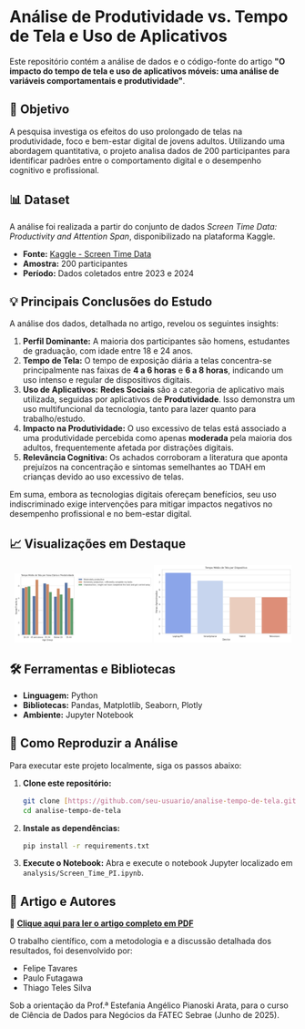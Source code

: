 # Análise de Produtividade vs. Tempo de Tela e Uso de Aplicativos

Este repositório contém a análise de dados e o código-fonte do artigo **"O impacto do tempo de tela e uso de aplicativos móveis: uma análise de variáveis comportamentais e produtividade"**.

## 🎯 Objetivo

A pesquisa investiga os efeitos do uso prolongado de telas na produtividade, foco e bem-estar digital de jovens adultos. Utilizando uma abordagem quantitativa, o projeto analisa dados de 200 participantes para identificar padrões entre o comportamento digital e o desempenho cognitivo e profissional.

## 📊 Dataset

A análise foi realizada a partir do conjunto de dados *Screen Time Data: Productivity and Attention Span*, disponibilizado na plataforma Kaggle.

* **Fonte:** [Kaggle - Screen Time Data](https://www.kaggle.com/datasets/muhammadalirazazaidi/screen-time-data-productivity-and-attention-span)
* **Amostra:** 200 participantes
* **Período:** Dados coletados entre 2023 e 2024

## 💡 Principais Conclusões do Estudo

A análise dos dados, detalhada no artigo, revelou os seguintes insights:

1.  **Perfil Dominante:** A maioria dos participantes são homens, estudantes de graduação, com idade entre 18 e 24 anos.
2.  **Tempo de Tela:** O tempo de exposição diária a telas concentra-se principalmente nas faixas de **4 a 6 horas** e **6 a 8 horas**, indicando um uso intenso e regular de dispositivos digitais.
3.  **Uso de Aplicativos:** **Redes Sociais** são a categoria de aplicativo mais utilizada, seguidas por aplicativos de **Produtividade**. Isso demonstra um uso multifuncional da tecnologia, tanto para lazer quanto para trabalho/estudo.
4.  **Impacto na Produtividade:** O uso excessivo de telas está associado a uma produtividade percebida como apenas **moderada** pela maioria dos adultos, frequentemente afetada por distrações digitais.
5.  **Relevância Cognitiva:** Os achados corroboram a literatura que aponta prejuízos na concentração e sintomas semelhantes ao TDAH em crianças devido ao uso excessivo de telas.

Em suma, embora as tecnologias digitais ofereçam benefícios, seu uso indiscriminado exige intervenções para mitigar impactos negativos no desempenho profissional e no bem-estar digital.

## 📈 Visualizações em Destaque

<p align="center">
  <img src="analise-tempo-de-tela/images/produtividade.png" alt="produtividade" width="48%">
  <img src="analise-tempo-de-tela/images/tempomedio.png" alt="tempo medio" width="48%">
</p>

## 🛠️ Ferramentas e Bibliotecas

* **Linguagem:** Python
* **Bibliotecas:** Pandas, Matplotlib, Seaborn, Plotly
* **Ambiente:** Jupyter Notebook

## 🚀 Como Reproduzir a Análise

Para executar este projeto localmente, siga os passos abaixo:

1.  **Clone este repositório:**
    ```bash
    git clone [https://github.com/seu-usuario/analise-tempo-de-tela.git](https://github.com/seu-usuario/analise-tempo-de-tela.git)
    cd analise-tempo-de-tela
    ```

2.  **Instale as dependências:**
    ```bash
    pip install -r requirements.txt
    ```

3.  **Execute o Notebook:**
    Abra e execute o notebook Jupyter localizado em `analysis/Screen_Time_PI.ipynb`.

## 📄 Artigo e Autores

📄 **[Clique aqui para ler o artigo completo em PDF](./docs/Artigo%20Tempo%20de%20Tela%20Ciência%20de%20Dados.pdf)**

O trabalho científico, com a metodologia e a discussão detalhada dos resultados, foi desenvolvido por:

* Felipe Tavares
* Paulo Futagawa
* Thiago Teles Silva

Sob a orientação da Prof.ª Estefania Angélico Pianoski Arata, para o curso de Ciência de Dados para Negócios da FATEC Sebrae (Junho de 2025).